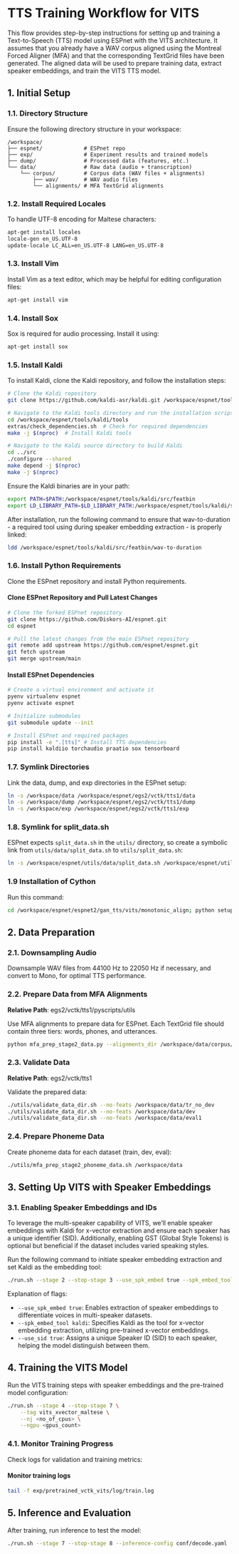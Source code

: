 # TTS Training Workflow for VITS

This flow provides step-by-step instructions for setting up and training a Text-to-Speech (TTS) model using ESPnet with the VITS architecture. It assumes that you already have a WAV corpus aligned using the Montreal Forced Aligner (MFA) and that the corresponding TextGrid files have been generated. The aligned data will be used to prepare training data, extract speaker embeddings, and train the VITS TTS model.

## 1. Initial Setup

### 1.1. Directory Structure

Ensure the following directory structure in your workspace:

```
/workspace/
├── espnet/             # ESPnet repo
├── exp/                # Experiment results and trained models
├── dump/               # Processed data (features, etc.)
└── data/               # Raw data (audio + transcription)
    └── corpus/         # Corpus data (WAV files + alignments)
        ├── wav/        # WAV audio files
        └── alignments/ # MFA TextGrid alignments
```

### 1.2. Install Required Locales

To handle UTF-8 encoding for Maltese characters:

```bash
apt-get install locales
locale-gen en_US.UTF-8
update-locale LC_ALL=en_US.UTF-8 LANG=en_US.UTF-8
```

### 1.3. Install Vim

Install Vim as a text editor, which may be helpful for editing configuration files:

```bash
apt-get install vim
```

### 1.4. Install Sox

Sox is required for audio processing. Install it using:

```bash
apt-get install sox
```

### 1.5. Install Kaldi

To install Kaldi, clone the Kaldi repository, and follow the installation steps:

```bash
# Clone the Kaldi repository
git clone https://github.com/kaldi-asr/kaldi.git /workspace/espnet/tools/kaldi

# Navigate to the Kaldi tools directory and run the installation script
cd /workspace/espnet/tools/kaldi/tools
extras/check_dependencies.sh  # Check for required dependencies
make -j $(nproc)  # Install Kaldi tools

# Navigate to the Kaldi source directory to build Kaldi
cd ../src
./configure --shared
make depend -j $(nproc)
make -j $(nproc)
```

Ensure the Kaldi binaries are in your path:

```bash
export PATH=$PATH:/workspace/espnet/tools/kaldi/src/featbin
export LD_LIBRARY_PATH=$LD_LIBRARY_PATH:/workspace/espnet/tools/kaldi/src/lib
```

After installation, run the following command to ensure that wav-to-duration - a required tool using during speaker embedding extraction - is properly linked:

```bash
ldd /workspace/espnet/tools/kaldi/src/featbin/wav-to-duration
```

### 1.6. Install Python Requirements

Clone the ESPnet repository and install Python requirements.

#### Clone ESPnet Repository and Pull Latest Changes

```bash
# Clone the forked ESPnet repository
git clone https://github.com/Diskors-AI/espnet.git
cd espnet

# Pull the latest changes from the main ESPnet repository
git remote add upstream https://github.com/espnet/espnet.git
git fetch upstream
git merge upstream/main
```

#### Install ESPnet Dependencies

```bash
# Create a virtual environment and activate it
pyenv virtualenv espnet
pyenv activate espnet

# Initialize submodules
git submodule update --init

# Install ESPnet and required packages
pip install -e ".[tts]" # Install TTS dependencies
pip install kaldiio torchaudio praatio sox tensorboard
```

### 1.7. Symlink Directories

Link the data, dump, and exp directories in the ESPnet setup:

```bash
ln -s /workspace/data /workspace/espnet/egs2/vctk/tts1/data
ln -s /workspace/dump /workspace/espnet/egs2/vctk/tts1/dump
ln -s /workspace/exp /workspace/espnet/egs2/vctk/tts1/exp
```

### 1.8. Symlink for split_data.sh

ESPnet expects `split_data.sh` in the `utils/` directory, so create a symbolic link from `utils/data/split_data.sh` to `utils/split_data.sh`:

```bash
ln -s /workspace/espnet/utils/data/split_data.sh /workspace/espnet/utils/split_data.sh
```

### 1.9 Installation of Cython

Run this command:

```bash
cd /workspace/espnet/espnet2/gan_tts/vits/monotonic_align; python setup.py build_ext --inplace
```

## 2. Data Preparation

### 2.1. Downsampling Audio

Downsample WAV files from 44100 Hz to 22050 Hz if necessary, and convert to Mono, for optimal TTS performance.

### 2.2. Prepare Data from MFA Alignments

**Relative Path**: egs2/vctk/tts1/pyscripts/utils

Use MFA alignments to prepare data for ESPnet. Each TextGrid file should contain three tiers: words, phones, and utterances.

```bash
python mfa_prep_stage2_data.py --alignments_dir /workspace/data/corpus/alignments --corpus_dir /workspace/data/corpus/wav --output_dir /workspace/data
```

### 2.3. Validate Data

**Relative Path**: egs2/vctk/tts1

Validate the prepared data:

```bash
./utils/validate_data_dir.sh --no-feats /workspace/data/tr_no_dev
./utils/validate_data_dir.sh --no-feats /workspace/data/dev
./utils/validate_data_dir.sh --no-feats /workspace/data/eval1
```

### 2.4. Prepare Phoneme Data

Create phoneme data for each dataset (train, dev, eval):

```bash
./utils/mfa_prep_stage2_phoneme_data.sh /workspace/data
```

## 3. Setting Up VITS with Speaker Embeddings

### 3.1. Enabling Speaker Embeddings and IDs

To leverage the multi-speaker capability of VITS, we’ll enable speaker embeddings with Kaldi for x-vector extraction and ensure each speaker has a unique identifier (SID). Additionally, enabling GST (Global Style Tokens) is optional but beneficial if the dataset includes varied speaking styles.

Run the following command to initiate speaker embedding extraction and set Kaldi as the embedding tool:

```bash
./run.sh --stage 2 --stop-stage 3 --use_spk_embed true --spk_embed_tool kaldi --use_sid true --nj <no_of_cpus>
```

Explanation of flags:

- `--use_spk_embed true`: Enables extraction of speaker embeddings to differentiate voices in multi-speaker datasets.
- `--spk_embed_tool kaldi`: Specifies Kaldi as the tool for x-vector embedding extraction, utilizing pre-trained x-vector embeddings.
- `--use_sid true`: Assigns a unique Speaker ID (SID) to each speaker, helping the model distinguish between them.

## 4. Training the VITS Model

Run the VITS training steps with speaker embeddings and the pre-trained model configuration:

```bash
./run.sh --stage 4 --stop-stage 7 \
    --tag vits_xvector_maltese \
    --nj <no_of_cpus> \
    --ngpu <gpus_count>
```

### 4.1. Monitor Training Progress

Check logs for validation and training metrics:

#### Monitor training logs

```bash
tail -f exp/pretrained_vctk_vits/log/train.log
```

## 5. Inference and Evaluation

After training, run inference to test the model:

```bash
./run.sh --stage 7 --stop-stage 8 --inference-config conf/decode.yaml --inference_tag test_with_vits
```
